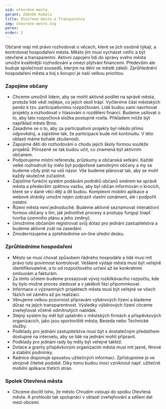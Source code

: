 ```yaml
---
uid: otevrene-mesto
garant: Zdeněk Kubala
title: Otevřené město a Transparence
img: otevrene-mesto.svg
perex:
order: 2
---
```


Občané mají mít právo rozhodovat o věcech, které se jich osobně týkají, a kontrolovat hospodaření města. Město jim musí vycházet vstříc a být otevřené a transparentní. Aktivní zapojení lidí do správy svého města umožní kvalitnější rozhodování a omezí plýtvání financemi. Především ale buduje společnost sousedů, kterým na dění ve městě záleží. Zprůhlednění hospodaření města a boj s korupcí je naší velkou prioritou.


### Zapojíme občany

- Chceme umožnit lidem, aby se mohli aktivně podílet na správě města, protože lidé vědí nejlépe, co jejich okolí trápí. Vyčleníme část městských peněz k tzv. participativnímu rozpočtování. Lidé budou sami navrhovat projekty a rozhodovat v hlasování o rozdělení financí. Budeme usilovat o to, aby tato rozpočtová složka postupně rostla. Příkladem může být například město Brno.
- Zasadíme se o to, aby za participativní projekty byl někdo přímo odpovědný, a zajistíme tak, že participace bude mít kontinuitu. V této oblasti máme bohaté zkušenosti.
- Zapojíme děti do rozhodování o chodu jejich školy formou soutěže projektů. Přirozeně se tak budou učit, co znamená být aktivním občanem.
- Podporujeme místní referenda, průzkumy a občanská setkání. Každé velké rozhodnutí by mělo být podpořené samotnými občany a my se budeme vždy ptát na váš názor. Vše budeme plánovat tak, aby se mohl každý skutečně zúčastnit.
- Zajistíme funkční systém podávání podnětů občanů směrem ke správě města a především zpětnou vazbu, aby byl občan informován o krocích, které se v dané věci dějí a dít budou. Komplexní mobilní aplikace a webové stránky umožní nejen zobrazit vlastní oznámení, ale i podpořit ostatní.
- Řízení města není jednoduché. Budeme aktivně seznamovat interaktivní formou občany s tím, jak jednotlivé procesy a postupy fungují (např. tvorba územního plánu a jeho změny).
- Umožníme občanům registrovat svůj dotaz pro jednání zastupitelstva a budeme aktivně zvát na zasedání.
- Zmodernizujeme a zpřehledníme on-line úřední desku.


### Zprůhledníme hospodaření

- Město se musí chovat způsobem řádného hospodáře a lidé musí mít právo tuto povinnost kontrolovat. Veškeré výdaje města musí být veřejně identifikovatelné, a to od rozpočtového určení až ke konkrétním smlouvám a fakturám. 
- Za tímto účelem budeme prosazovat vývoj rozklikávacího rozpočtu, kde by bylo možné proces sledovat a v jakékoli fázi připomínkovat.
- Informace o významných projektech města musí být veřejné ve všech fázích od záměru až po realizaci.
- Věnujeme velkou pozornost přípravám výběrových řízení a klademe důraz na jejich transparentnost. Výsledky výběrových řízení chceme zveřejňovat včetně odmítnutých nabídek.
- Stejný systém by měl být uplatněn v městských firmách a příspěvkových organizacích, jako jsou sportoviště města, Beseda nebo Technické služby.
- Podklady pro jednání zastupitelstva musí být s dostatečným předstihem dostupné na internetu, aby se lidé na jednání mohli připravit.
- Podklady pro jednání rady by měly být veřejné taktéž.
- Dotace a granty příspěvkovým organizacím města musí mít jasné, férové a stabilní podmínky.
- Radnice disponuje spoustou užitečných informací. Zpřístupníme je ve strojově čitelné podobě. Díky tomu budou moci vzniknout např. užitečné mobilní aplikace třetích stran.


### Spolek Otevřená města

- Chceme docílit toho, že město Chrudim vstoupí do spolku Otevřená města. A prohloubí tak spolupráci v oblasti zveřejňování a sdílení dat mezi obcemi.
